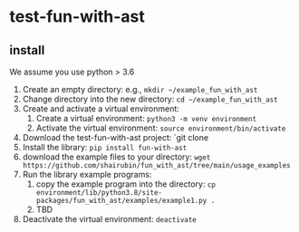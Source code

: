 # test-fun-with-ast
## install
We assume you use python > 3.6 
1. Create an empty directory: e.g., ```mkdir ~/example_fun_with_ast```
1. Change directory into the new directory: ```cd ~/example_fun_with_ast```
1. Create and activate a virtual environment:
   1. Create a virtual environment: ```python3 -m venv environment```
   1. Activate the virtual environment: `source environment/bin/activate`
4. Download the test-fun-with-ast project: `git clone  
5. Install the library: `pip install fun-with-ast`
5. download the example files to your directory: `wget https://github.com/shairubin/fun_with_ast/tree/main/usage_examples`
6. Run the library example programs:
    1. copy the example program into the directory: `cp environment/lib/python3.8/site-packages/fun_with_ast/examples/example1.py .`
    2. TBD 
6. Deactivate the virtual environment: `deactivate`
